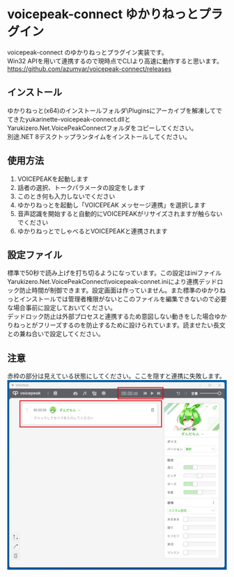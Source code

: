 # voicepeak-connect ゆかりねっとプラグイン

voicepeak-connect のゆかりねっとプラグイン実装です。  
Win32 APIを用いて連携するので現時点でCLIより高速に動作すると思います。  
https://github.com/azumyar/voicepeak-connect/releases

## インストール
ゆかりねっと(x64)のインストールフォルダ\Pluginsにアーカイブを解凍してでてきたyukarinette-voicepeak-connect.dllとYarukizero.Net.VoicePeakConnectフォルダをコピーしてください。  
別途.NET 8デスクトップランタイムをインストールしてください。

## 使用方法
1. VOICEPEAKを起動します
2. 話者の選択、トークパラメータの設定をします
3. このとき何も入力しないでください
4. ゆかりねっとを起動し「VOICEPEAK メッセージ連携」を選択します
5. 音声認識を開始すると自動的にVOICEPEAKがリサイズされますが触らないでください
6. ゆかりねっとでしゃべるとVOICEPEAKと連携されます

## 設定ファイル
標準で50秒で読み上げを打ち切るようになっています。この設定はiniファイルYarukizero.Net.VoicePeakConnect\voicepeak-connet.iniにより連携デッドロック防止時間が制御できます。設定画面は作っていません。また標準のゆかりねっとインストールでは管理者権限がないとこのファイルを編集できないので必要な場合事前に設定しておいてください。  
デッドロック防止は外部プロセスと連携するため意図しない動きをした場合ゆかりねっとがフリーズするのを防止するために設けられています。読ませたい長文との兼ね合いで設定してください。

## 注意
赤枠の部分は見えている状態にしてください。ここを隠すと連携に失敗します。   
![注意](md-img/yukarinette01.png)  

